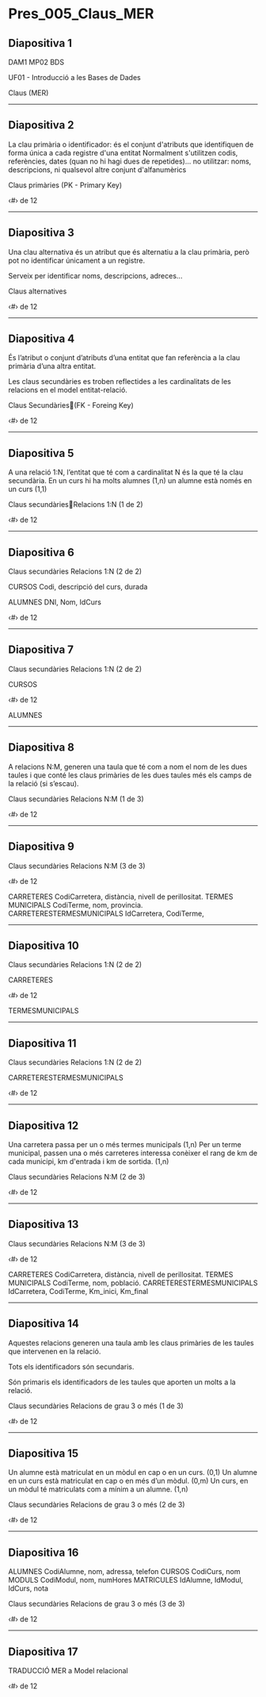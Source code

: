 # Pres_005_Claus_MER

## Diapositiva 1

DAM1 MP02 BDS

UF01 - Introducció a les
Bases de Dades

Claus (MER)

---

## Diapositiva 2

La clau primària o identificador:
és el conjunt d'atributs que identifiquen de forma única a cada registre d'una entitat
Normalment s'utilitzen codis, referències, dates (quan no hi hagi dues de repetides)...
no utilitzar:
noms,
descripcions,
ni qualsevol altre conjunt d'alfanumèrics

Claus primàries
(PK - Primary Key)

‹#› de 12

---

## Diapositiva 3

Una clau alternativa és un atribut que és alternatiu a la clau primària, però pot no identificar únicament a un registre.

Serveix per identificar noms, descripcions, adreces...

Claus alternatives

‹#› de 12

---

## Diapositiva 4

És l’atribut o conjunt d’atributs d’una entitat que fan referència a  la clau primària d’una altra entitat.

Les claus secundàries es troben reflectides a les cardinalitats de les relacions en el model entitat-relació.

Claus Secundàries(FK - Foreing Key)

‹#› de 12

---

## Diapositiva 5

A una relació 1:N, l’entitat que té com a cardinalitat N és la que té la clau secundària.
En un curs hi ha molts alumnes
(1,n)
un alumne està només en un curs
(1,1)

Claus secundàriesRelacions 1:N 	 					  (1 de 2)

‹#› de 12

---

## Diapositiva 6

Claus secundàries
Relacions 1:N 	 					  (2 de 2)

CURSOS
Codi, descripció del curs, durada

ALUMNES
DNI, Nom, IdCurs

‹#› de 12

---

## Diapositiva 7

Claus secundàries
Relacions 1:N 	 					  (2 de 2)

CURSOS

‹#› de 12

ALUMNES

---

## Diapositiva 8

A relacions N:M, generen una taula que té com a nom el nom de les dues taules i que conté les claus primàries de les dues taules més els camps de la relació (si s’escau).

Claus secundàries
Relacions N:M	 					  (1 de 3)

‹#› de 12

---

## Diapositiva 9

Claus secundàries
Relacions N:M	 					  (3 de 3)

‹#› de 12

CARRETERES
CodiCarretera, distància, nivell de perillositat.
 TERMES MUNICIPALS
CodiTerme, nom, provincia.
 CARRETERESTERMESMUNICIPALS
IdCarretera, CodiTerme,

---

## Diapositiva 10

Claus secundàries
Relacions 1:N 	 					  (2 de 2)

CARRETERES

‹#› de 12

TERMESMUNICIPALS

---

## Diapositiva 11

Claus secundàries
Relacions 1:N 	 					  (2 de 2)

CARRETERESTERMESMUNICIPALS

‹#› de 12

---

## Diapositiva 12

Una carretera passa per un o més termes municipals
(1,n)
Per un terme municipal, passen una o més carreteres
interessa conèixer el rang de km de cada municipi, km d'entrada i km de sortida.
(1,n)

Claus secundàries
Relacions N:M	 					  (2 de 3)

‹#› de 12

---

## Diapositiva 13

Claus secundàries
Relacions N:M	 					  (3 de 3)

‹#› de 12

CARRETERES
CodiCarretera, distància, nivell de perillositat.
 TERMES MUNICIPALS
CodiTerme, nom, població.
 CARRETERESTERMESMUNICIPALS
IdCarretera, CodiTerme, Km_inici, Km_final

---

## Diapositiva 14

Aquestes relacions generen una taula amb les claus primàries de les taules que intervenen en la relació.

Tots els identificadors són secundaris.

Són primaris els identificadors de les taules que aporten un molts a la relació.

Claus secundàries
Relacions de grau 3 o més	 		(1 de 3)

‹#› de 12

---

## Diapositiva 15

Un alumne està matriculat en un mòdul en cap o en un curs. 				(0,1)
Un alumne en un curs està matriculat en cap o en més d’un mòdul.		(0,m)
Un curs, en un mòdul té matriculats com a mínim a un alumne.				(1,n)

Claus secundàries
Relacions de grau 3 o més	 		(2 de 3)

‹#› de 12

---

## Diapositiva 16

ALUMNES
CodiAlumne, nom, adressa, telefon
CURSOS
CodiCurs, nom
MODULS
CodiModul, nom, numHores
MATRICULES
IdAlumne, IdModul, IdCurs, nota

Claus secundàries
Relacions de grau 3 o més	 		(3 de 3)

‹#› de 12

---

## Diapositiva 17

TRADUCCIÓ MER a Model relacional

‹#› de 12